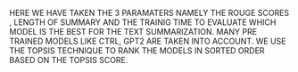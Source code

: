 HERE WE HAVE TAKEN THE 3 PARAMATERS NAMELY THE ROUGE SCORES , LENGTH OF SUMMARY AND THE TRAINIG TIME TO EVALUATE WHICH MODEL IS THE BEST FOR THE TEXT SUMMARIZATION. MANY PRE TRAINED MODELS LIKE CTRL, GPT2 ARE TAKEN INTO ACCOUNT. 
WE USE THE TOPSIS TECHNIQUE TO RANK THE MODELS IN SORTED ORDER BASED ON THE TOPSIS SCORE.
